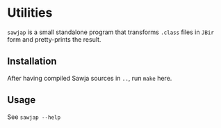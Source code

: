 # Utilities

`sawjap` is a small standalone program that transforms `.class` files in `JBir` form and pretty-prints the result.

## Installation

After having compiled Sawja sources in `..`, run `make` here.

## Usage

See `sawjap --help`

